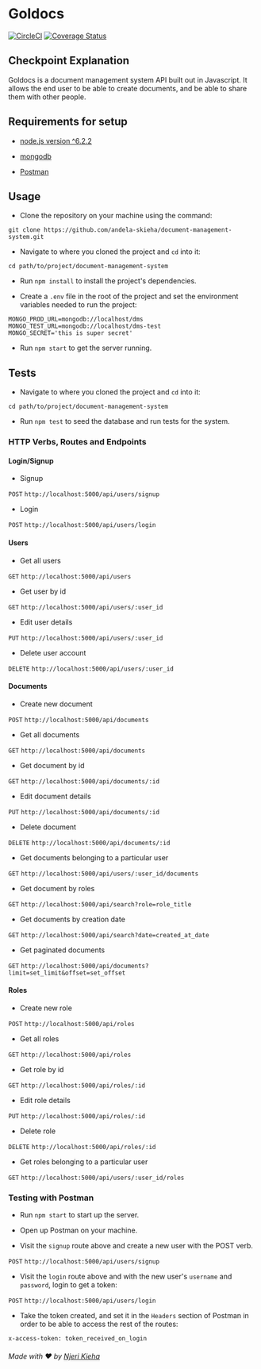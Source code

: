 # Goldocs

[![CircleCI](https://circleci.com/gh/andela-skieha/document-management-system/tree/develop.svg?style=svg)](https://circleci.com/gh/andela-skieha/document-management-system/tree/develop)
[![Coverage Status](https://coveralls.io/repos/github/andela-skieha/document-management-system/badge.svg?branch=develop)](https://coveralls.io/github/andela-skieha/document-management-system?branch=develop)

## Checkpoint Explanation
Goldocs is a document management system API built out in Javascript. It allows the end user to be able to create documents, and be able to share them with other people.

## Requirements for setup

* [node.js version ^6.2.2](https://nodejs.org/en/)

* [mongodb](http://mongodb.github.io/node-mongodb-native/2.1/)

* [Postman](https://www.getpostman.com/)

## Usage

* Clone the repository on your machine using the command:

`git clone https://github.com/andela-skieha/document-management-system.git`

* Navigate to where you cloned the project and `cd` into it:

`cd path/to/project/document-management-system`

* Run `npm install` to install the project's dependencies.

* Create a `.env` file in the root of the project and set the environment variables needed to run the project:

```
MONGO_PROD_URL=mongodb://localhost/dms
MONGO_TEST_URL=mongodb://localhost/dms-test
MONGO_SECRET='this is super secret'
```

* Run `npm start` to get the server running.

## Tests

* Navigate to where you cloned the project and `cd` into it:

`cd path/to/project/document-management-system`

* Run `npm test` to seed the database and run tests for the system.

### HTTP Verbs, Routes and Endpoints

#### Login/Signup

* Signup

`POST` `http://localhost:5000/api/users/signup`

* Login

`POST` `http://localhost:5000/api/users/login`

#### Users

* Get all users

`GET` `http://localhost:5000/api/users`

* Get user by id

`GET` `http://localhost:5000/api/users/:user_id`

* Edit user details

`PUT` `http://localhost:5000/api/users/:user_id`

* Delete user account

`DELETE` `http://localhost:5000/api/users/:user_id`

#### Documents

* Create new document

`POST` `http://localhost:5000/api/documents`

* Get all documents

`GET` `http://localhost:5000/api/documents`

* Get document by id

`GET` `http://localhost:5000/api/documents/:id`

* Edit document details

`PUT` `http://localhost:5000/api/documents/:id`

* Delete document

`DELETE` `http://localhost:5000/api/documents/:id`

* Get documents belonging to a particular user

`GET` `http://localhost:5000/api/users/:user_id/documents`

* Get document by roles

`GET` `http://localhost:5000/api/search?role=role_title`

* Get documents by creation date

`GET` `http://localhost:5000/api/search?date=created_at_date`

* Get paginated documents

`GET` `http://localhost:5000/api/documents?limit=set_limit&offset=set_offset`

#### Roles

* Create new role

`POST` `http://localhost:5000/api/roles`

* Get all roles

`GET` `http://localhost:5000/api/roles`

* Get role by id

`GET` `http://localhost:5000/api/roles/:id`

* Edit role details

`PUT` `http://localhost:5000/api/roles/:id`

* Delete role

`DELETE` `http://localhost:5000/api/roles/:id`

* Get roles belonging to a particular user

`GET` `http://localhost:5000/api/users/:user_id/roles`

### Testing with Postman

* Run `npm start` to start up the server.

* Open up Postman on your machine.

* Visit the `signup` route above and create a new user with the POST verb.

`POST` `http://localhost:5000/api/users/signup`

* Visit the `login` route above and with the new user's `username` and `password`, login to get a token:

`POST` `http://localhost:5000/api/users/login`

* Take the token created, and set it in the `Headers` section of Postman in order to be able to access the rest of the routes:

`x-access-token: token_received_on_login`


###### *Made with ❤️ by [Njeri Kieha](https://github.com/andela-skieha)*
